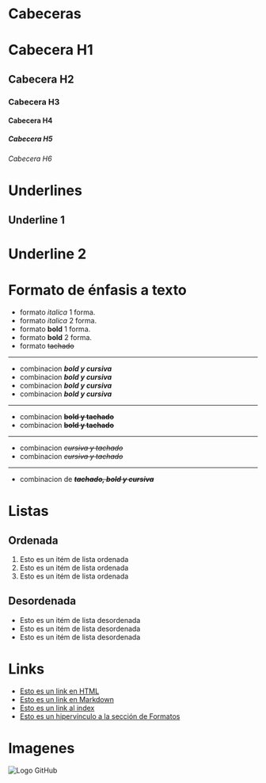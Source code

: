 # Cabeceras
# Cabecera H1
## Cabecera H2
### Cabecera H3
#### Cabecera H4
##### Cabecera H5
###### Cabecera H6

# Underlines

Underline 1
-----------

Underline 2
===========

# Formato de énfasis a texto

- formato *italica* 1 forma.
- formato _italica_ 2 forma.
- formato **bold** 1 forma.
- formato __bold__ 2 forma.
- formato ~~tachado~~

------------
- combinacion _**bold y cursiva**_
- combinacion ***bold y cursiva***
- combinacion __*bold y cursiva*__
- combinacion ___bold y cursiva___
------------
- combinacion ~~**bold y tachado**~~
- combinacion ~~__bold y tachado__~~
------------
- combinacion ~~*cursiva y tachado*~~
- combinacion ~~_cursiva y tachado_~~
------------
- combinacion de ~~**_tachado, bold y cursiva_**~~

# Listas

## Ordenada

1. Esto es un itém de lista ordenada
2. Esto es un itém de lista ordenada
3. Esto es un itém de lista ordenada

## Desordenada

- Esto es un itém de lista desordenada
- Esto es un itém de lista desordenada
- Esto es un itém de lista desordenada

# Links

- <a href="https://www.google.com">Esto es un link en HTML</a>
- [Esto es un link en Markdown](https://www.google.com)
- [Esto es un link al index](index.html)
- [Esto es un hipervínculo a la sección de Formatos](#formato-de-énfasis-a-texto)

# Imagenes

![Logo GitHub](https://cdn.freebiesupply.com/logos/large/2x/github-2-logo-png-transparent.png)